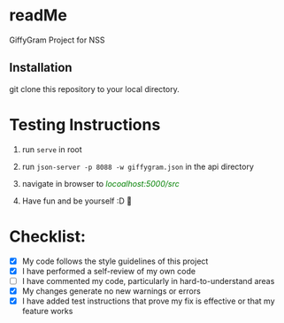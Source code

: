 # readMe
GiffyGram Project for NSS

## Installation
git clone this repository to your local directory.

# Testing Instructions
1. run `serve` in root

2. run `json-server -p 8088 -w giffygram.json` in the api directory

3. navigate in browser to <span style="color:green"> *locoalhost:5000/src*</span>

4. Have fun and be yourself :D 💯

# Checklist:
- [x] My code follows the style guidelines of this project
- [x] I have performed a self-review of my own code
- [ ] I have commented my code, particularly in hard-to-understand areas
- [x] My changes generate no new warnings or errors
- [x] I have added test instructions that prove my fix is effective or that my feature works
